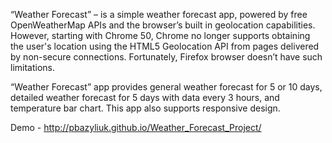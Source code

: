 “Weather Forecast” – is a simple weather forecast app, 
powered by free OpenWeatherMap APIs and the browser’s built in geolocation capabilities. 
However, starting with Chrome 50, Chrome no longer supports obtaining the user's location
using the HTML5 Geolocation API from pages delivered by non-secure connections. 
Fortunately, Firefox browser doesn’t have such limitations.

“Weather Forecast” app provides general weather forecast for 5 or 10 days, 
detailed weather forecast for 5 days with data every 3 hours, 
and temperature bar chart. This app also supports responsive design.

Demo - http://pbazyliuk.github.io/Weather_Forecast_Project/
